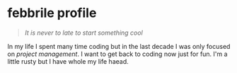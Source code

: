 # febbrile profile

> *It is never to late to start something cool*

In my life I spent many time coding but in the last decade I was only focused on *project management*.
I want to get back to coding now just for fun. I'm a little rusty but I have whole my life haead.
